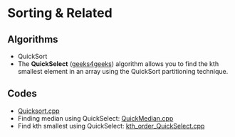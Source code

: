# Sorting & Related #

## Algorithms ##
- QuickSort
- The **QuickSelect** ([geeks4geeks](https://www.geeksforgeeks.org/quickselect-algorithm/)) algorithm allows you to find the kth smallest element in an array using the QuickSort partitioning technique.

## Codes ##
- [Quicksort.cpp](https://github.com/codebuddha/CPP_Lab/blob/master/Algorithms/Sorting%20%26%20Related/QuickSort.cpp)
- Finding median using QuickSelect: [QuickMedian.cpp](https://github.com/codebuddha/CPP_Lab/blob/master/Algorithms/Sorting%20%26%20Related/QuickMedian.cpp)
- Find kth smallest using QuickSelect: [kth_order_QuickSelect.cpp](https://github.com/codebuddha/CPP_Lab/blob/master/Algorithms/Sorting%20%26%20Related/kth_order_QuickSelect.cpp) 
